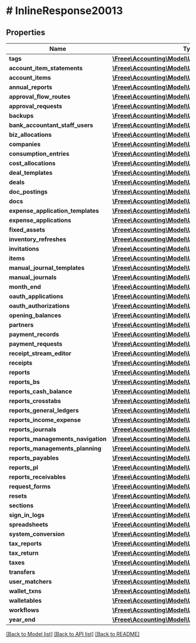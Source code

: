 # # InlineResponse20013

## Properties

Name | Type | Description | Notes
------------ | ------------- | ------------- | -------------
**tags** | [**\Freee\Accounting\Model\UserCapability**](UserCapability.md) |  |
**account_item_statements** | [**\Freee\Accounting\Model\UserCapability**](UserCapability.md) |  |
**account_items** | [**\Freee\Accounting\Model\UserCapability**](UserCapability.md) |  |
**annual_reports** | [**\Freee\Accounting\Model\UserCapability**](UserCapability.md) |  |
**approval_flow_routes** | [**\Freee\Accounting\Model\UserCapability**](UserCapability.md) |  |
**approval_requests** | [**\Freee\Accounting\Model\UserCapabilityWithSelfOnly**](UserCapabilityWithSelfOnly.md) |  |
**backups** | [**\Freee\Accounting\Model\UserCapability**](UserCapability.md) |  |
**bank_accountant_staff_users** | [**\Freee\Accounting\Model\UserCapability**](UserCapability.md) |  |
**biz_allocations** | [**\Freee\Accounting\Model\UserCapability**](UserCapability.md) |  |
**companies** | [**\Freee\Accounting\Model\UserCapability**](UserCapability.md) |  |
**consumption_entries** | [**\Freee\Accounting\Model\UserCapability**](UserCapability.md) |  |
**cost_allocations** | [**\Freee\Accounting\Model\UserCapability**](UserCapability.md) |  |
**deal_templates** | [**\Freee\Accounting\Model\UserCapability**](UserCapability.md) |  |
**deals** | [**\Freee\Accounting\Model\UserCapabilityWithSelfOnly**](UserCapabilityWithSelfOnly.md) |  |
**doc_postings** | [**\Freee\Accounting\Model\UserCapability**](UserCapability.md) |  |
**docs** | [**\Freee\Accounting\Model\UserCapabilityWithSelfOnly**](UserCapabilityWithSelfOnly.md) |  |
**expense_application_templates** | [**\Freee\Accounting\Model\UserCapability**](UserCapability.md) |  |
**expense_applications** | [**\Freee\Accounting\Model\UserCapabilityWithSelfOnly**](UserCapabilityWithSelfOnly.md) |  |
**fixed_assets** | [**\Freee\Accounting\Model\UserCapability**](UserCapability.md) |  |
**inventory_refreshes** | [**\Freee\Accounting\Model\UserCapability**](UserCapability.md) |  |
**invitations** | [**\Freee\Accounting\Model\UserCapability**](UserCapability.md) |  |
**items** | [**\Freee\Accounting\Model\UserCapability**](UserCapability.md) |  |
**manual_journal_templates** | [**\Freee\Accounting\Model\UserCapability**](UserCapability.md) |  |
**manual_journals** | [**\Freee\Accounting\Model\UserCapabilityWithSelfOnly**](UserCapabilityWithSelfOnly.md) |  |
**month_end** | [**\Freee\Accounting\Model\UserCapability**](UserCapability.md) |  |
**oauth_applications** | [**\Freee\Accounting\Model\UserCapability**](UserCapability.md) |  |
**oauth_authorizations** | [**\Freee\Accounting\Model\UserCapability**](UserCapability.md) |  |
**opening_balances** | [**\Freee\Accounting\Model\UserCapability**](UserCapability.md) |  |
**partners** | [**\Freee\Accounting\Model\UserCapability**](UserCapability.md) |  |
**payment_records** | [**\Freee\Accounting\Model\UserCapability**](UserCapability.md) |  |
**payment_requests** | [**\Freee\Accounting\Model\UserCapabilityWithSelfOnly**](UserCapabilityWithSelfOnly.md) |  |
**receipt_stream_editor** | [**\Freee\Accounting\Model\UserCapability**](UserCapability.md) |  |
**receipts** | [**\Freee\Accounting\Model\UserCapabilityWithSelfOnly**](UserCapabilityWithSelfOnly.md) |  |
**reports** | [**\Freee\Accounting\Model\UserCapability**](UserCapability.md) |  |
**reports_bs** | [**\Freee\Accounting\Model\UserCapability**](UserCapability.md) |  |
**reports_cash_balance** | [**\Freee\Accounting\Model\UserCapability**](UserCapability.md) |  |
**reports_crosstabs** | [**\Freee\Accounting\Model\UserCapability**](UserCapability.md) |  |
**reports_general_ledgers** | [**\Freee\Accounting\Model\UserCapability**](UserCapability.md) |  |
**reports_income_expense** | [**\Freee\Accounting\Model\UserCapability**](UserCapability.md) |  |
**reports_journals** | [**\Freee\Accounting\Model\UserCapability**](UserCapability.md) |  |
**reports_managements_navigation** | [**\Freee\Accounting\Model\UserCapability**](UserCapability.md) |  |
**reports_managements_planning** | [**\Freee\Accounting\Model\UserCapability**](UserCapability.md) |  |
**reports_payables** | [**\Freee\Accounting\Model\UserCapability**](UserCapability.md) |  |
**reports_pl** | [**\Freee\Accounting\Model\UserCapability**](UserCapability.md) |  |
**reports_receivables** | [**\Freee\Accounting\Model\UserCapability**](UserCapability.md) |  |
**request_forms** | [**\Freee\Accounting\Model\UserCapability**](UserCapability.md) |  |
**resets** | [**\Freee\Accounting\Model\UserCapability**](UserCapability.md) |  |
**sections** | [**\Freee\Accounting\Model\UserCapability**](UserCapability.md) |  |
**sign_in_logs** | [**\Freee\Accounting\Model\UserCapability**](UserCapability.md) |  |
**spreadsheets** | [**\Freee\Accounting\Model\UserCapability**](UserCapability.md) |  |
**system_conversion** | [**\Freee\Accounting\Model\UserCapability**](UserCapability.md) |  |
**tax_reports** | [**\Freee\Accounting\Model\UserCapability**](UserCapability.md) |  |
**tax_return** | [**\Freee\Accounting\Model\UserCapability**](UserCapability.md) |  |
**taxes** | [**\Freee\Accounting\Model\UserCapability**](UserCapability.md) |  |
**transfers** | [**\Freee\Accounting\Model\UserCapabilityWithSelfOnly**](UserCapabilityWithSelfOnly.md) |  |
**user_matchers** | [**\Freee\Accounting\Model\UserCapability**](UserCapability.md) |  |
**wallet_txns** | [**\Freee\Accounting\Model\UserCapabilityWithConfirm**](UserCapabilityWithConfirm.md) |  |
**walletables** | [**\Freee\Accounting\Model\UserCapabilityWithSync**](UserCapabilityWithSync.md) |  |
**workflows** | [**\Freee\Accounting\Model\UserCapability**](UserCapability.md) |  |
**year_end** | [**\Freee\Accounting\Model\UserCapability**](UserCapability.md) |  |

[[Back to Model list]](../../README.md#models) [[Back to API list]](../../README.md#endpoints) [[Back to README]](../../README.md)

